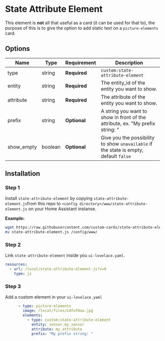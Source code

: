 # State Attribute Element

This element is **not** all that useful as a card (it can be used for that to), the purpose of this is to give the option to add static text on a `picture-elements` card.

## Options

| Name | Type | Requirement | Description
| ---- | ---- | ------- | -----------
| type | string | **Required** | `custom:state-attribute-element`
| entity | string | **Required** | The entity_id of the entity you want to show.
| attribute | string | **Required** | The attribute of the entity you want to show.
| prefix | string | **Optional** | A string you want to show in front of the attribute, ex. "My prefix string: "
| show_empty | boolean | **Optional** | Give you the possibility to show `unavailable` if the state is empty, default `false`

## Installation

### Step 1

Install `state-attribute-element` by copying `state-attribute-element.js`from this repo to `<config directory>/www/state-attribute-element.js` on your Home Assistant instanse.

**Example:**

```bash
wget https://raw.githubusercontent.com/custom-cards/state-attribute-element/master/state-attribute-element.js
mv state-attribute-element.js /config/www/
```

### Step 2

Link `state-attribute-element` inside you `ui-lovelace.yaml`.

```yaml
resources:
  - url: /local/state-attribute-element.js?v=0
    type: js
```

### Step 3

Add a custom element in your `ui-lovelace.yaml`

```yaml
      - type: picture-elements
        image: /local/files/LUfuf8ow.jpg
        elements:
          - type: custom:state-attribute-element
            entity: sensor.my_sensor
            attribute: my_attribute
            prefix: "My prefix string: "
```
